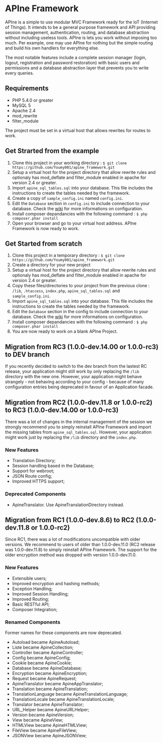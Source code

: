 APIne Framework
================

APIne is a simple to use modular MVC Framework ready for the IoT (Internet of Things). It intends to be a general purpose framework and API providing session management, authentication, routing, and database abstraction without including useless tools. APIne is lets you work without imposing too much. Per example, one may use APIne for nothing but the simple routing and build his own handlers for everything else.

The most notable features include a complete session manager (login, logout, registration and password restoration) with basic users and permissions and a database abstraction layer that prevents you to write every queries.

## Requirements
* PHP 5.4.0 or greater
* MySQL 5
* Apache 2.4
* mod_rewrite
* filter_module

The project must be set in a virtual host that allows rewrites for routes to work.

## Get Strarted from the example

1. Clone this project in your working directory : `$ git clone https://github.com/Youmy001/apine_framework.git`
2. Setup a virtual host for the project directory that allow rewrite rules and optionaly has mod\_deflate and filter\_module enabled in apache for version 2.4 or greater.
3. Import `apine_sql_tables.sql` into your database. This file includes the instructions to create the tables needed by the framework.
4. Create a copy of `sample_config.ini` named `config.ini`.
5. Edit the `Database` section in `config.ini` to include connection to your database. Check the [wiki](https://github.com/Youmy001/apine_framework/wiki) for more informations on configuration.
6. Install composer depandancies with the following command : `$ php composer.phar install`
7. Open your browser and go to your virtual host address. APIne Framework is now ready to work.

## Get Started from scratch

1. Clone this project in a temporary directory : `$ git clone https://github.com/Youmy001/apine_framework.git`
2. Create a directory for your new project
3. Setup a virtual host for the project directory that allow rewrite rules and optionaly has mod\_deflate and filter\_module enabled in apache for version 2.4 or greater.
4. Copy these files/directories to your project from the previous clone : `/lib`, `.htaccess`, `index.php`, `apine_sql_tables.sql` and `sample_config.ini`.
5. Import `apine_sql_tables.sql` into your database. This file includes the instructions to create the tables needed by the framework.
6. Edit the `Database` section in the config to include connection to your database. Check the [wiki](https://github.com/Youmy001/apine_framework/wiki) for more informations on configuration.
7. Install composer depandancies with the following command : `$ php composer.phar install`
8. You are now ready to work on a blank APIne Project.


## Migration from RC3 (1.0.0-dev.14.00 or 1.0.0-rc3) to DEV branch

If you recently decided to switch to the dev branch from the lastest RC release, your application might still work by only replacing the `/lib` directory with the new one. However, your application might behave strangely - not behaving according to your config - because of many configuration entries being deprecated in favour of an Application facade.

## Migration from RC2 (1.0.0-dev.11.8 or 1.0.0-rc2) to RC3 (1.0.0-dev.14.00 or 1.0.0-rc3)

There was a lot of changes in the internal management of the session we strongly recommend you to simply reinstall APIne Framework and import the missing tables from `apine_sql_tables.sql`. However, your application might work just by replacing the `/lib` directory and the `index.php`.

### New Features
* Translation Directory;
* Session handling based in the Database;
* Support for webroot;
* JSON Route config;
* Improved HTTPS support;

### Deprecated Components
* ApineTranslator. Use ApineTranslationDirectory instead.

## Migration from RC1 (1.0.0-dev.8.6) to RC2 (1.0.0-dev.11.8 or 1.0.0-rc2)

Since RC1, there was a lot of modifications uncompatible with older versions. We recommend to users of older than 1.0.0-dev.11.0 (RC2 release was 1.0.0-dev.11.8) to simply reinstall APIne Framework. The support for the older encryption method was dropped with version 1.0.0-dev.11.0.

### New Features
* Extensible users;
* Improved encryption and hashing methods;
* Exception Handling;
* Improved Session Handling;
* Improved Routing;
* Basic RESTful API;
* Composer Integration;

### Renamed Components

Former names for these components are now deprecated.

* Autoload became ApineAutoload;
* Liste became ApineCollection;
* Controller became ApineController;
* Config became ApineConfig;
* Cookie became ApineCookie;
* Database became ApineDatabase;
* Encryption became ApineEncryption;
* Request became ApineRequest;
* ApineTranslator became ApineAppTranslator;
* Translation became ApineTranslation;
* TranslationLanguage became ApineTranslationLanguage;
* TranslationLocale became ApineTranslationLocale;
* Translator became ApineTranslator;
* URL_Helper became ApineURLHelper;
* Version became ApineVersion;
* View became ApineView;
* HTMLView became ApineHTMLView;
* FileView became ApineFileView;
* JSONView became ApineJSONView;

